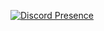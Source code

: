 [![Discord Presence](https://lanyard.cnrad.dev/api/1130381151937245237)](https://discord.com/users/1130381151937245237)
